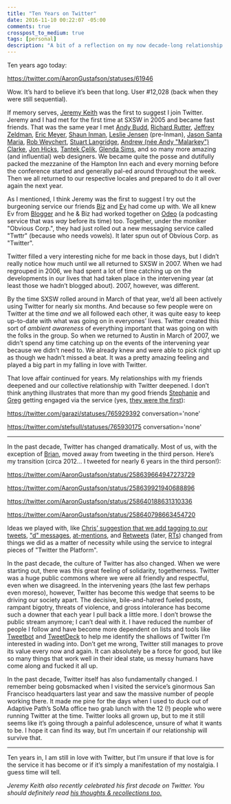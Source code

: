 ```yaml
---
title: "Ten Years on Twitter"
date: 2016-11-10 00:22:07 -05:00
comments: true
crosspost_to_medium: true
tags: [personal]
description: "A bit of a reflection on my now decade-long relationship with Twitter."
---
```


Ten years ago today:

https://twitter.com/AaronGustafson/statuses/61946

Wow. It’s hard to believe it’s been that long. User #12,028 (back when they were still sequential).

<!-- more -->

If memory serves, [Jeremy Keith](https://twitter.com/adactio) was the first to suggest I join Twitter. Jeremy and I had met for the first time at SXSW in 2005 and became fast friends. That was the same year I met [Andy Budd](https://twitter.com/andybudd), [Richard Rutter](https://twitter.com/clagnut), [Jeffrey Zeldman](https://twitter.com/zeldman), [Eric Meyer](https://twitter.com/meyerweb), [Shaun Inman](https://twitter.com/shauninman), [Leslie Jensen](https://twitter.com/jenseninman) (pre-Inman), [Jason Santa Maria](https://twitter.com/jasonsantamaria), [Rob Weychert](https://twitter.com/RobWeychert), [Stuart Langridge](https://twitter.com/sil), [Andrew (née Andy "Malarkey") Clarke](https://twitter.com/malarkey), [Jon Hicks](https://twitter.com/hicksdesign), [Tantek Çelik](https://twitter.com/t), [Glenda Sims](https://twitter.com/goodwitch), and so many more amazing (and influential) web designers. We became quite the posse and dutifully packed the mezzanine of the Hampton Inn each and every morning before the conference started and generally pal-ed around throughout the week. Then we all returned to our respective locales and prepared to do it all over again the next year.

As I mentioned, I think Jeremy was the first to suggest I try out the burgeoning service our friends [Biz](https://twitter.com/biz) and [Ev](https://twitter.com/ev) had come up with. We all knew Ev from [Blogger](https://en.wikipedia.org/wiki/Blogger_(service)) and he & Biz had worked together on [Odeo](https://en.wikipedia.org/wiki/Odeo) (a podcasting service that was *way* before its time) too. Together, under the moniker "Obvious Corp.", they had just rolled out a new messaging service called "Twttr" (because who needs vowels). It later spun out of Obvious Corp. as "Twitter".

Twitter filled a very interesting niche for me back in those days, but I didn’t really notice how much until we all returned to SXSW in 2007. When we had regrouped in 2006, we had spent a lot of time catching up on the developments in our lives that had taken place in the intervening year (at least those we hadn’t blogged about). 2007, however, was different.

By the time SXSW rolled around in March of that year, we’d all been actively using Twitter for nearly six months. And because so few people were on Twitter at the time *and* we all followed each other, it was quite easy to keep up-to-date with what was going on in everyones’ lives. Twitter created this sort of *ambient awareness* of everything important that was going on with the folks in the group. So when we returned to Austin in March of 2007, we didn’t spend any time catching up on the events of the intervening year because we didn’t need to. We already knew and were able to pick right up as though we hadn’t missed a beat. It was a pretty amazing feeling and played a big part in my falling in love with Twitter.

That love affair continued for years. My relationships with my friends deepened and our collective relationship with Twitter deepened. I don’t think anything illustrates that more than my good friends [Stephanie](https://twitter.com/stefsull) and [Greg](https://twitter.com/garazi) getting engaged via the service (yes, [they were the first](https://www.wired.com/2008/03/true-story-of-a/)):

https://twitter.com/garazi/statuses/765929392 conversation='none'

https://twitter.com/stefsull/statuses/765930175 conversation='none'

---

In the past decade, Twitter has changed dramatically. Most of us, with the exception of [Brian](https://twitter.com/briansuda), moved away from tweeting in the third person. Here’s my transition (circa 2012… I tweeted for nearly 6 years in the third person!):

https://twitter.com/AaronGustafson/status/258639664947273729

https://twitter.com/AaronGustafson/status/258639921940688896

https://twitter.com/AaronGustafson/status/258640188631310336

https://twitter.com/AaronGustafson/status/258640798663454720

Ideas we played with, like [Chris’ suggestion that we add tagging to our tweets](https://twitter.com/chrismessina/status/223115412), ["d" messages](http://microformats.org/wiki/twitter-syntax#Messages), [at-mentions](https://twitter.com/rsa/status/55281), and [Retweets](https://twitter.com/ericrice/status/31669791) (later, [RTs](https://twitter.com/TDavid/status/641334922)) changed from things we did as a matter of necessity while using the service to integral pieces of "Twitter the Platform".

In the past decade, the culture of Twitter has also changed. When we were starting out, there was this great feeling of solidarity, togetherness. Twitter was a huge public commons where we were all friendly and respectful, even when we disagreed. In the intervening years (the last few perhaps even moreso), however, Twitter has become this wedge that seems to be driving our society apart. The decisive, bile-and-hatred fueled posts, rampant bigotry, threats of violence, and gross intolerance has become such a downer that each year I pull back a little more. I don’t browse the public stream anymore; I can’t deal with it. I have reduced the number of people I follow and have become more dependent on lists and tools like [Tweetbot](http://tapbots.com/tweetbot/) and [TweetDeck](https://tweetdeck.twitter.com/) to help me identify the shallows of Twitter I’m interested in wading into. Don’t get me wrong, Twitter still manages to prove its value every now and again. It can absolutely be a force for good, but like so many things that work well in their ideal state, us messy humans have come along and fucked it all up.

In the past decade, Twitter itself has also fundamentally changed. I remember being gobsmacked when I visited the service’s ginormous San Francisco headquarters last year and saw the massive number of people working there. It made me pine for the days when I used to duck out of Adaptive Path’s SoMa office two grab lunch with the 12 (!) people who were running Twitter at the time. Twitter looks all grown up, but to me it still seems like it’s going through a painful adolescence, unsure of what it wants to be. I hope it can find its way, but I’m uncertain if our relationship will survive that.

---

Ten years in, I am still in love with Twitter, but I’m unsure if that love is for the service it has become or if it’s simply a manifestation of my nostalgia. I guess time will tell.

_Jeremy Keith also recently celebrated his first decade on Twitter. You should definitely read [his thoughts & recollections too.](https://adactio.com/journal/11436)_
